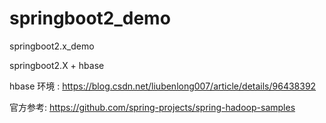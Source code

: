 # springboot2_demo
springboot2.x_demo


springboot2.X + hbase


hbase  环境 : https://blog.csdn.net/liubenlong007/article/details/96438392

官方参考: https://github.com/spring-projects/spring-hadoop-samples